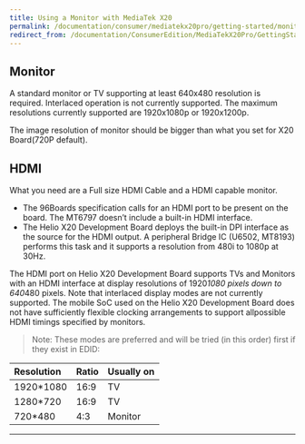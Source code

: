 ```yaml
---
title: Using a Monitor with MediaTek X20
permalink: /documentation/consumer/mediatekx20pro/getting-started/monitor-hdmi.md.html
redirect_from: /documentation/ConsumerEdition/MediaTekX20Pro/GettingStarted/Monitor.md.html
---
```

## Monitor

A standard monitor or TV supporting at least 640x480 resolution is required. Interlaced operation is not currently supported. The maximum resolutions currently supported are 1920x1080p or 1920x1200p.

The image resolution of monitor should be bigger than what you set for X20 Board(720P default).

## HDMI

What you need are a Full size HDMI Cable and a HDMI capable monitor.

- The 96Boards specification calls for an HDMI port to be present on the board. The MT6797 doesn’t include a built-in HDMI interface.
- The Helio X20 Development Board deploys the built-in DPI interface as the source for the HDMI output. A peripheral Bridge IC (U6502, MT8193) performs this task and it supports a resolution from 480i to 1080p at 30Hz.

The HDMI port on Helio X20 Development Board supports TVs and Monitors with an HDMI interface at display resolutions of 1920*1080 pixels down to 640*480 pixels. Note that interlaced display modes are not currently supported. The mobile SoC used on the Helio X20 Development Board does not have sufficiently flexible clocking arrangements to support allpossible HDMI timings specified by monitors.

> Note: These modes are preferred and will be tried (in this order) first if they exist in EDID:

|   Resolution            |    Ratio               |    Usually on          |
|:------------------------|:-----------------------|:-----------------------|
| 1920*1080               | 16:9                   | TV                     |           
| 1280*720                | 16:9                   | TV                     |           
| 720*480                 | 4:3                    | Monitor                |           

***
